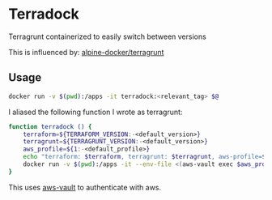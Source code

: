 # Terradock
Terragrunt containerized to easily switch between versions

This is influenced by: [alpine-docker/terragrunt](https://github.com/alpine-docker/terragrunt)

## Usage
```bash
docker run -v $(pwd):/apps -it terradock:<relevant_tag> $@
```

I aliased the following function I wrote as terragrunt:
```bash
function terradock () {
	terraform=${TERRAFORM_VERSION:-<default_version>}
	terragrunt=${TERRAGRUNT_VERSION:-<default_version>}
	aws_profile=${1:-<default_profile>}
	echo "terraform: $terraform, terragrunt: $terragrunt, aws-profile=$aws_profile"
	docker run -v $(pwd):/apps -it --env-file <(aws-vault exec $aws_profile -- env | grep ^AWS_) terradock:tf_$terraform-tg_$terragrunt ${@:2}
}
```
This uses [aws-vault](https://github.com/99designs/aws-vault) to authenticate with aws.
